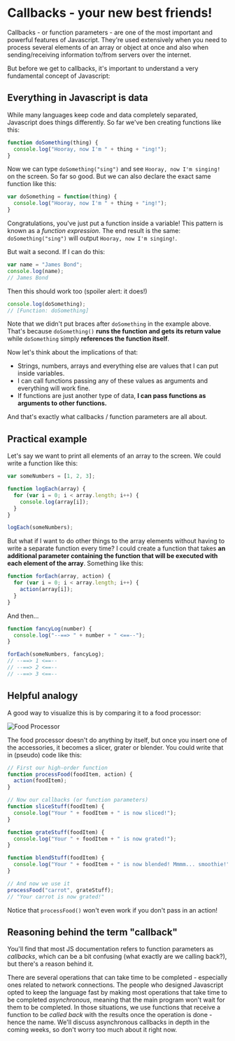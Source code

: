 # Callbacks - your new best friends!

Callbacks - or function parameters - are one of the most important and powerful features of Javascript. They're used extensively when you need to process several elements of an array or object at once and also when sending/receiving information to/from servers over the internet.

But before we get to callbacks, it's important to understand a very fundamental concept of Javascript:

## Everything in Javascript is data

While many languages keep code and data completely separated, Javascript does things differently. So far we've ben creating functions like this:
```js
function doSomething(thing) {
  console.log("Hooray, now I'm " + thing + "ing!");
}
```

Now we can type `doSomething("sing")` and see `Hooray, now I'm singing!` on the screen. So far so good. But we can also declare the exact same function like this:
```js
var doSomething = function(thing) {
  console.log("Hooray, now I'm " + thing + "ing!");
}
```

Congratulations, you've just put a function inside a variable! This pattern is known as a _function expression_. The end result is the same: `doSomething("sing")` will output `Hooray, now I'm singing!`.

But wait a second. If I can do this:
```js
var name = "James Bond";
console.log(name);
// James Bond
```

Then this should work too (spoiler alert: it does!)
```js
console.log(doSomething);
// [Function: doSomething]
```

Note that we didn't put braces after `doSomething` in the example above. That's because `doSomething()` **runs the function and gets its return value** while `doSomething` simply **references the function itself**.

Now let's think about the implications of that:

* Strings, numbers, arrays and everything else are values that I can put inside variables.
* I can call functions passing any of these values as arguments and everything will work fine.
* If functions are just another type of data, **I can pass functions as arguments to other functions.**

And that's exactly what callbacks / function parameters are all about.

## Practical example

Let's say we want to print all elements of an array to the screen. We could write a function like this:

```js
var someNumbers = [1, 2, 3];

function logEach(array) {
  for (var i = 0; i < array.length; i++) {
    console.log(array[i]);
  }
}

logEach(someNumbers);
```

But what if I want to do other things to the array elements without having to write a separate function every time? I could create a function that takes **an additional parameter containing the function that will be executed with each element of the array**. Something like this:

```js
function forEach(array, action) {
  for (var i = 0; i < array.length; i++) {
    action(array[i]);
  }
}
```

And then...
```js
function fancyLog(number) {
  console.log("--==> " + number + " <==--");
}

forEach(someNumbers, fancyLog);
// --==> 1 <==--
// --==> 2 <==--
// --==> 3 <==--
```

## Helpful analogy

A good way to visualize this is by comparing it to a food processor:

![Food Processor](https://s3.fzero.ca.s3.amazonaws.com/stuff/foodproc.jpg)

The food processor doesn't do anything by itself, but once you insert one of the accessories, it becomes a slicer, grater or blender. You could write that in (pseudo) code like this:

```js
// First our high-order function
function processFood(foodItem, action) {
  action(foodItem);
}

// Now our callbacks (or function parameters)
function sliceStuff(foodItem) {
  console.log("Your " + foodItem + " is now sliced!");
}

function grateStuff(foodItem) {
  console.log("Your " + foodItem + " is now grated!");
}

function blendStuff(foodItem) {
  console.log("Your " + foodItem + " is now blended! Mmmm... smoothie!");
}

// And now we use it
processFood("carrot", grateStuff);
// "Your carrot is now grated!"
```

Notice that `processFood()` won't even work if you don't pass in an action!

## Reasoning behind the term "callback"

You'll find that most JS documentation refers to function parameters as _callbacks_, which can be a bit confusing (what exactly are we calling back?), but there's a reason behind it.

There are several operations that can take time to be completed - especially ones related to network connections. The people who designed Javascript opted to keep the language fast by making most operations that take time to be completed _asynchronous_, meaning that the main program won't wait for them to be completed. In those situations, we use functions that receive a function to be _called back_ with the results once the operation is done - hence the name. We'll discuss asynchronous callbacks in depth in the coming weeks, so don't worry too much about it right now.

